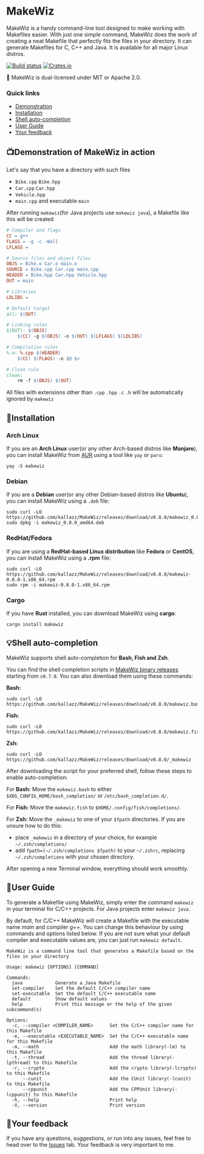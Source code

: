# MakeWiz
MakeWiz is a handy command-line tool designed to make working with Makefiles easier.
With just one simple command, MakeWiz does the work of creating a neat Makefile that perfectly fits the files in your directory.
It can generate Makefiles for C, C++ and Java. It is available for all major Linux distros.

[![Build status](https://github.com/kallazz/MakeWiz/actions/workflows/makewiz-ci.yml/badge.svg)](https://github.com/kallazz/MakeWiz/actions)
[![Crates.io](https://img.shields.io/crates/v/makewiz.svg)](https://crates.io/crates/makewiz)

🔐 MakeWiz is dual-licensed under MIT or Apache 2.0.

### Quick links

* [Demonstration](#demonstration-of-makewiz-in-action)
* [Installation](#installation)
* [Shell auto-completion](#shell-auto-completion)
* [User Guide](#user-guide)
* [Your feedback](#your-feedback)

## 📺Demonstration of MakeWiz in action

Let's say that you have a directory with such files

* `Bike.cpp` `Bike.hpp`
* `Car.cpp` `Car.hpp`
* `Vehicle.hpp`
* `main.cpp` and executable `main`

After running `makewiz`(for Java projects use `makewiz java`), a Makefile like this will be created

```Makefile
# Compiler and flags
CC = g++
FLAGS = -g -c -Wall
LFLAGS =

# Source files and object files
OBJS = Bike.o Car.o main.o
SOURCE = Bike.cpp Car.cpp main.cpp
HEADER = Bike.hpp Car.hpp Vehicle.hpp
OUT = main

# Libraries
LDLIBS =

# Default target
all: $(OUT)

# Linking rules
$(OUT): $(OBJS)
    $(CC) -g $(OBJS) -o $(OUT) $(LFLAGS) $(LDLIBS)

# Compilation rules
%.o: %.cpp $(HEADER)
    $(CC) $(FLAGS) -o $@ $<

# Clean rule
clean:
    rm -f $(OBJS) $(OUT)
```

All files with extensions other than `.cpp` `.hpp` `.c` `.h` will be automatically ignored by `makewiz`



## 🚀Installation

### Arch Linux
If you are an **Arch Linux** user(or any other Arch-based distros like **Manjaro**), you can install MakeWiz from [AUR](https://aur.archlinux.org/packages/makewiz-bin/) using a tool like `yay` or `paru`:

```
yay -S makewiz
```

### Debian
If you are a **Debian** user(or any other Debian-based distros like **Ubuntu**), you can install MakeWiz using a `.deb` file:

```
sudo curl -LO https://github.com/kallazz/MakeWiz/releases/download/v0.8.0/makewiz_0.8.0_amd64.deb
sudo dpkg -i makewiz_0.8.0_amd64.deb
```

### RedHat/Fedora
If you are using a **RedHat-based Linux distribution** like **Fedora** or **CentOS**, you can install MakeWiz using a **.rpm** file:

```
sudo curl -LO https://github.com/kallazz/MakeWiz/releases/download/v0.8.0/makewiz-0.8.0-1.x86_64.rpm
sudo rpm -i makewiz-0.8.0-1.x86_64.rpm
```

### Cargo
If you have **Rust** installed, you can download MakeWiz using **cargo**:

```
cargo install makewiz
```



## 💡Shell auto-completion

MakeWiz supports shell auto-completion for **Bash, Fish and Zsh**.

You can find the shell completion scripts in [MakeWiz binary releases](https://github.com/kallazz/MakeWiz/releases/) starting from `v0.7.0`.
You can also download them using these commands:

**Bash:**
```
sudo curl -LO https://github.com/kallazz/MakeWiz/releases/download/v0.8.0/makewiz.bash
```

**Fish:**
```
sudo curl -LO https://github.com/kallazz/MakeWiz/releases/download/v0.8.0/makewiz.fish
```


**Zsh:**
```
sudo curl -LO https://github.com/kallazz/MakeWiz/releases/download/v0.8.0/_makewiz
```

After downloading the script for your preferred shell, follow these steps to enable auto-completion:

For **Bash:** Move the `makewiz.bash` to either `$XDG_CONFIG_HOME/bash_completion/` or `/etc/bash_completion.d/`.

For **Fish:** Move the `makewiz.fish` to `$HOME/.config/fish/completions/`.

For **Zsh:** Move the `_makewiz` to one of your `$fpath` directories. If you are unsure how to do this:
- place `_makewiz` in a directory of your choice, for example `~/.zsh/completions/`
- add `fpath=(~/.zsh/completions $fpath)` to your `~/.zshrc`, replacing `~/.zsh/completions` with your chosen directory.

After opening a new Terminal window, everything should work smoothly.



## 📖User Guide
To generate a Makefile using MakeWiz, simply enter the command `makewiz` in your terminal for C/C++ projects. For Java projects enter `makewiz java`.

By default, for C/C++ MakeWiz will create a Makefile with the executable name *main* and compiler *g++*. You can change this behaviour by using commands and options listed below. If you are not sure what your default compiler and executable values are, you can just run `makewiz default`.

```
MakeWiz is a command line tool that generates a Makefile based on the files in your directory

Usage: makewiz [OPTIONS] [COMMAND]

Commands:
  java            Generate a Java Makefile
  set-compiler    Set the default C/C++ compiler name
  set-executable  Set the default C/C++ executable name
  default         Show default values
  help            Print this message or the help of the given subcommand(s)

Options:
  -c, --compiler <COMPILER_NAME>      Set the C/C++ compiler name for this Makefile
  -e, --executable <EXECUTABLE_NAME>  Set the C/C++ executable name for this Makefile
  -m, --math                          Add the math library(-lm) to this Makefile
  -t, --thread                        Add the thread library(-lpthread) to this Makefile
  -r, --crypto                        Add the crypto library(-lcrypto) to this Makefile
      --cunit                         Add the CUnit library(-lcunit) to this Makefile
      --cppunit                       Add the CPPUnit library(-lcppunit) to this Makefile
  -h, --help                          Print help
  -V, --version                       Print version
```



## 📣Your feedback
If you have any questions, suggestions, or run into any issues, feel free to head over to the [Issues](https://github.com/kallazz/MakeWiz/issues) tab. Your feedback is very important to me.

